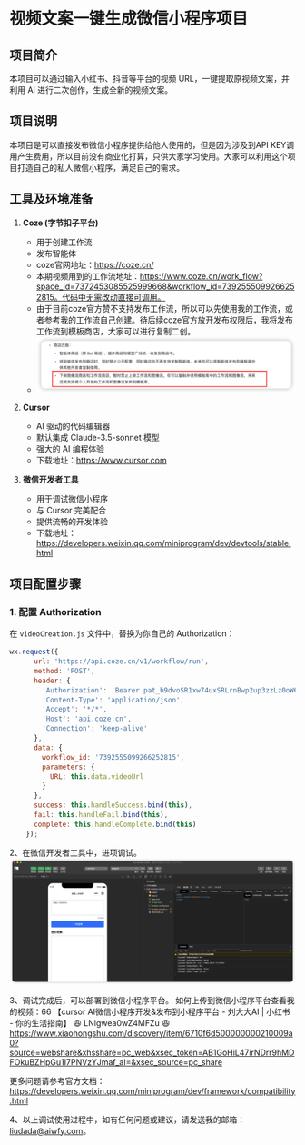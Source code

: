 # 视频文案一键生成微信小程序项目

## 项目简介
本项目可以通过输入小红书、抖音等平台的视频 URL，一键提取原视频文案，并利用 AI 进行二次创作，生成全新的视频文案。

## 项目说明
本项目是可以直接发布微信小程序提供给他人使用的，但是因为涉及到API KEY调用产生费用，所以目前没有商业化打算，只供大家学习使用。大家可以利用这个项目打造自己的私人微信小程序，满足自己的需求。

## 工具及环境准备
1. **Coze (字节扣子平台)**
   - 用于创建工作流
   - 发布智能体
   - coze官网地址：https://coze.cn/
   - 本期视频用到的工作流地址：https://www.coze.cn/work_flow?space_id=7372453085525999668&workflow_id=7392555099266252815。代码中无需改动直接可调用。
   - 由于目前coze官方赞不支持发布工作流，所以可以先使用我的工作流，或者参考我的工作流自己创建。待后续coze官方放开发布权限后，我将发布工作流到模板商店，大家可以进行复制二创。
   - ![alt text](/readme/image.png)

2. **Cursor**
   - AI 驱动的代码编辑器
   - 默认集成 Claude-3.5-sonnet 模型
   - 强大的 AI 编程体验
   - 下载地址：https://www.cursor.com

3. **微信开发者工具**
   - 用于调试微信小程序
   - 与 Cursor 完美配合
   - 提供流畅的开发体验
   - 下载地址：https://developers.weixin.qq.com/miniprogram/dev/devtools/stable.html

## 项目配置步骤

### 1. 配置 Authorization
在 `videoCreation.js` 文件中，替换为你自己的 Authorization：

```javascript
wx.request({
      url: 'https://api.coze.cn/v1/workflow/run',
      method: 'POST',
      header: {
        'Authorization': 'Bearer pat_b9dvoSR1xw74uxSRLrnBwp2up3zzLz0oW6WkmtL4laBuCCtzjNIIiAtd3ZJV23Wi',
        'Content-Type': 'application/json',
        'Accept': '*/*',
        'Host': 'api.coze.cn',
        'Connection': 'keep-alive'
      },
      data: {
        workflow_id: '7392555099266252815', 
        parameters: {
          URL: this.data.videoUrl
        }
      },
      success: this.handleSuccess.bind(this),
      fail: this.handleFail.bind(this),
      complete: this.handleComplete.bind(this)
    });
```   
2、在微信开发者工具中，进项调试。
![alt text](/readme/image-1.png)

3、调试完成后，可以部署到微信小程序平台。
如何上传到微信小程序平台查看我的视频：66 【cursor AI微信小程序开发&发布到小程序平台 - 刘大大AI | 小红书 - 你的生活指南】 😆 LNlgwea0wZ4MFZu 😆 https://www.xiaohongshu.com/discovery/item/6710f6d500000000210009a0?source=webshare&xhsshare=pc_web&xsec_token=AB1GoHiL47irNDrr9hMDFOkuBZHpGu1I7PNVzYJmaf_aI=&xsec_source=pc_share

更多问题请参考官方文档：https://developers.weixin.qq.com/miniprogram/dev/framework/compatibility.html


4、以上调试使用过程中，如有任何问题或建议，请发送我的邮箱：liudada@aiwfy.com。 
